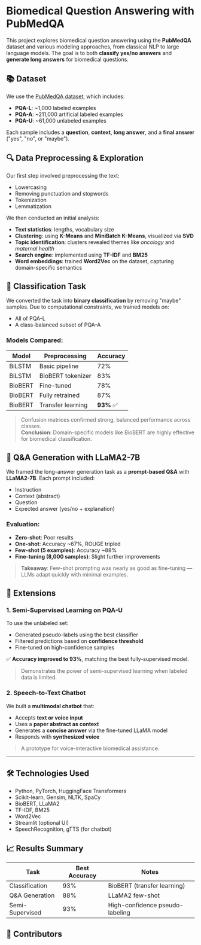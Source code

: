# Biomedical Question Answering with PubMedQA

This project explores biomedical question answering using the **PubMedQA** dataset and various modeling approaches, from classical NLP to large language models. The goal is to both **classify yes/no answers** and **generate long answers** for biomedical questions.

## 📚 Dataset

We use the [PubMedQA dataset](https://pubmedqa.github.io), which includes:

- **PQA-L**: ~1,000 labeled examples  
- **PQA-A**: ~211,000 artificial labeled examples  
- **PQA-U**: ~61,000 unlabeled examples  

Each sample includes a **question**, **context**, **long answer**, and a **final answer** ("yes", "no", or "maybe").

## 🔍 Data Preprocessing & Exploration

Our first step involved preprocessing the text:
- Lowercasing
- Removing punctuation and stopwords
- Tokenization
- Lemmatization

We then conducted an initial analysis:
- **Text statistics**: lengths, vocabulary size
- **Clustering**: using **K-Means** and **MiniBatch K-Means**, visualized via **SVD**
- **Topic identification**: clusters revealed themes like *oncology* and *maternal health*
- **Search engine**: implemented using **TF-IDF** and **BM25**
- **Word embeddings**: trained **Word2Vec** on the dataset, capturing domain-specific semantics

## 🧠 Classification Task

We converted the task into **binary classification** by removing "maybe" samples. Due to computational constraints, we trained models on:
- All of PQA-L
- A class-balanced subset of PQA-A

### Models Compared:

| Model | Preprocessing | Accuracy |
|-------|---------------|----------|
| BiLSTM | Basic pipeline | 72% |
| BiLSTM | BioBERT tokenizer | 83% |
| BioBERT | Fine-tuned | 78% |
| BioBERT | Fully retrained | 87% |
| BioBERT | Transfer learning | **93%** ✅ |

> Confusion matrices confirmed strong, balanced performance across classes.  
> **Conclusion**: Domain-specific models like BioBERT are highly effective for biomedical classification.

## 🤖 Q&A Generation with LLaMA2-7B

We framed the long-answer generation task as a **prompt-based Q&A** with **LLaMA2-7B**. Each prompt included:
- Instruction
- Context (abstract)
- Question
- Expected answer (yes/no + explanation)

### Evaluation:
- **Zero-shot**: Poor results
- **One-shot**: Accuracy ~67%, ROUGE tripled
- **Few-shot (5 examples)**: Accuracy ~88%
- **Fine-tuning (8,000 samples)**: Slight further improvements

> **Takeaway**: Few-shot prompting was nearly as good as fine-tuning — LLMs adapt quickly with minimal examples.

## 🚀 Extensions

### 1. Semi-Supervised Learning on PQA-U
To use the unlabeled set:
- Generated pseudo-labels using the best classifier
- Filtered predictions based on **confidence threshold**
- Fine-tuned on high-confidence samples

✅ **Accuracy improved to 93%**, matching the best fully-supervised model.  
> Demonstrates the power of semi-supervised learning when labeled data is limited.

### 2. Speech-to-Text Chatbot
We built a **multimodal chatbot** that:
- Accepts **text or voice input**
- Uses a **paper abstract as context**
- Generates a **concise answer** via the fine-tuned LLaMA model
- Responds with **synthesized voice**

> A prototype for voice-interactive biomedical assistance.

---

## 🛠 Technologies Used

- Python, PyTorch, HuggingFace Transformers
- Scikit-learn, Gensim, NLTK, SpaCy
- BioBERT, LLaMA2
- TF-IDF, BM25
- Word2Vec
- Streamlit (optional UI)
- SpeechRecognition, gTTS (for chatbot)

## 📈 Results Summary

| Task | Best Accuracy | Notes |
|------|----------------|-------|
| Classification | 93% | BioBERT (transfer learning) |
| Q&A Generation | 88% | LLaMA2 few-shot |
| Semi-Supervised | 93% | High-confidence pseudo-labeling |

## 🤝 Contributors


